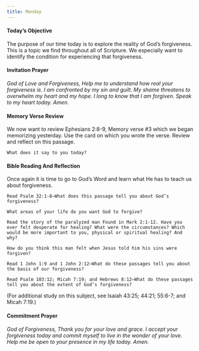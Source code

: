```yaml
---
title: Monday
---
```


#### Today’s Objective

The purpose of our time today is to explore the reality of God’s forgiveness. This is a topic we find throughout all of Scripture. We especially want to identify the condition for experiencing that forgiveness.

#### Invitation Prayer

_God of Love and Forgiveness, Help me to understand how real your forgiveness is. I am confronted by my sin and guilt. My shame threatens to overwhelm my heart and my hope. I long to know that I am forgiven. Speak to my heart today. Amen._

#### Memory Verse Review

We now want to review Ephesians 2:8-9, Memory verse #3 which we began memorizing yesterday. Use the card on which you wrote the verse. Review and reflect on this passage.

`What does it say to you today?`

#### Bible Reading And Reflection

Once again it is time to go to God’s Word and learn what He has to teach us about forgiveness.

`Read Psalm 32:1-8—What does this passage tell you about God’s forgiveness?`

`What areas of your life do you want God to forgive?`

`Read the story of the paralyzed man Found in Mark 2:1-12. Have you ever felt desperate for healing? What were the circumstances? Which would be more important to you, physical or spiritual healing? And why?`

`How do you think this man felt when Jesus told him his sins were forgiven?`

`Read 1 John 1:9 and 1 John 2:12—What do these passages tell you about the basis of our forgiveness?`

`Read Psalm 103:12; Micah 7:19; and Hebrews 8:12—What do these passages tell you about the extent of God’s forgiveness?`

(For additional study on this subject, see Isaiah 43:25; 44:21; 55:6-7; and Micah 7:19.)

#### Commitment Prayer

_God of Forgiveness, Thank you for your love and grace. I accept your forgiveness today and commit myself to live in the wonder of your love. Help me be open to your presence in my life today. Amen._